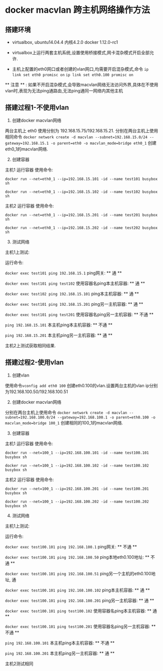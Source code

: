 # docker macvlan 跨主机网络操作方法

## 搭建环境

* virtualbox, ubuntu14.04.4 内核4.2.0 docker 1.12.0-rc1

* virtualbox上运行两套主机系统,设置使用桥接模式,网卡混杂模式开启全部允许.

* 主机上配置的eth0网口或者创建的vlan网口,均需要开启混杂模式,命令 `ip link set eth0 promisc on` `ip link set eth0.100 promisc on`

 ** 注意 ** : 如果不开启混杂模式,会导致macvlan网络无法访问外界,具体在不使用vlan时,表现为无法ping通路由,无法ping通同一网络内其他主机

## 搭建过程1-不使用vlan

1. 创建docker macvlan网络

 两台主机上 eth0 使用分别为 192.168.15.75/192.168.15.21. 分别在两台主机上使用相同命令 `docker network create -d macvlan --subnet=192.168.15.0/24 --gateway=192.168.15.1 -o parent=eth0 -o macvlan_mode=bridge eth0_1` 创建eth0_1的macvlan网络.

2. 创建容器

 主机1 运行容器 使用命令:

 `docker run --net=eth0_1 --ip=192.168.15.101 -id --name test101 busybox sh`

 `docker run --net=eth0_1 --ip=192.168.15.102 -id --name test102 busybox sh`

 主机2 运行容器 使用命令:

 `docker run --net=eth0_1 --ip=192.168.15.201 -id --name test201 busybox sh`

 `docker run --net=eth0_1 --ip=192.168.15.202 -id --name test202 busybox sh`

3. 测试网络

 主机1上测试:

 运行命令:

 `docker exec test101 ping 192.168.15.1` ping网关: ** 通 **

 `docker exec test101 ping test102` 使用容器名ping本主机容器: ** 通 **

 `docker exec test102 ping 192.168.15.101` ping本主机容器: ** 通 **

 `docker exec test101 ping 192.168.15.201` ping另一主机容器: ** 通 **

 `docker exec test101 ping test201` 使用容器名ping另一主机容器: ** 不通 **

 `ping 192.168.15.101` 本主机ping本主机容器: ** 不通 **

 `ping 192.168.15.201` 本主机ping另一主机容器: ** 通 **

 主机2上测试获取相同结果.

## 搭建过程2-使用vlan

1. 创建vlan

 使用命令`vconfig add eth0 100` 创建eth0.100的vlan.设置两台主机的vlan ip分别为192.168.100.50/192.168.100.51

2. 创建docker macvlan网络

 分别在两台主机上使用命令 `docker network create -d macvlan --subnet=192.168.100.0/24 --gateway=192.168.100.1 -o parent=eth0.100 -o macvlan_mode=bridge 100_1` 创建相同的100_1的macvlan网络.

3. 创建容器

 主机1 运行容器 使用命令:

 `docker run --net=100_1 --ip=192.168.100.101 -id --name test100.101 busybox sh`

 `docker run --net=100_1 --ip=192.168.100.102 -id --name test100.102 busybox sh`

 主机2 运行容器 使用命令:

 `docker run --net=100_1 --ip=192.168.100.201 -id --name test100.201 busybox sh`

 `docker run --net=100_1 --ip=192.168.100.202 -id --name test100.202 busybox sh`

4. 测试网络

 主机1上测试:

 运行命令:

 `docker exec test100.101 ping 192.168.100.1` ping网关: ** 不通 **

 `docker exec test100.101 ping 192.168.100.50` ping本地eth0.100地址: ** 不通 **

 `docker exec test100.101 ping 192.168.100.51` ping另一个主机的eth0.100地址, 通

 `docker exec test100.101 ping 192.168.100.102` ping本主机容器: ** 通 **

 `docker exec test100.101 ping 192.168.100.201` ping另一主机容器: ** 通 **

 `docker exec test100.101 ping test100.102` 使用容器名ping本主机容器: ** 通 **

 `docker exec test100.101 ping test100.201` 使用容器名ping另一主机容器: ** 不通 **

 `ping 192.168.100.101` 本主机ping本主机容器: ** 不通 **

 `ping 192.168.100.201` 本主机ping另一主机容器: ** 通 **

 主机2测试相同
